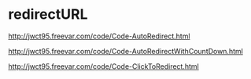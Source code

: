 # redirectURL

http://jwct95.freevar.com/code/Code-AutoRedirect.html

http://jwct95.freevar.com/code/Code-AutoRedirectWithCountDown.html

http://jwct95.freevar.com/code/Code-ClickToRedirect.html

